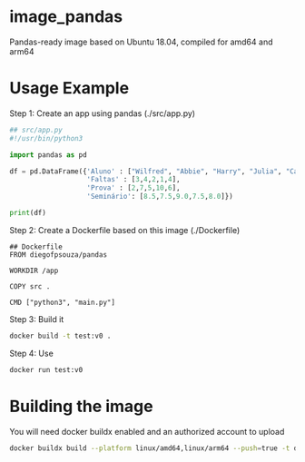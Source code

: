 # image_pandas
Pandas-ready image based on Ubuntu 18.04, compiled for amd64 and arm64

# Usage Example

Step 1: Create an app using pandas (./src/app.py)

```python
## src/app.py
#!/usr/bin/python3

import pandas as pd

df = pd.DataFrame({'Aluno' : ["Wilfred", "Abbie", "Harry", "Julia", "Carrie"],
                   'Faltas' : [3,4,2,1,4],
                   'Prova' : [2,7,5,10,6],
                   'Seminário': [8.5,7.5,9.0,7.5,8.0]})

print(df)
```

Step 2: Create a Dockerfile based on this image (./Dockerfile)

```
## Dockerfile
FROM diegofpsouza/pandas

WORKDIR /app

COPY src .

CMD ["python3", "main.py"]
```

Step 3: Build it 

```bash
docker build -t test:v0 .
```

Step 4: Use

```bash
docker run test:v0
```

# Building the image

You will need docker buildx enabled and an authorized account to upload

```bash
docker buildx build --platform linux/amd64,linux/arm64 --push=true -t diegofpsouza/pandas:0.0.1 .
```
